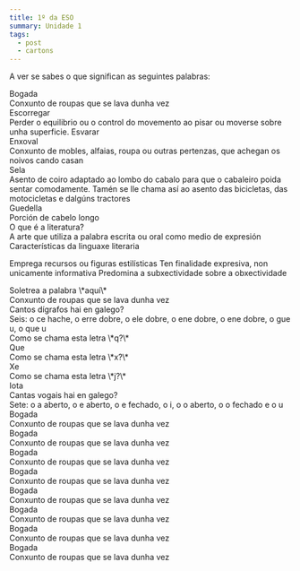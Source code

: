 ```yaml
---
title: 1º da ESO
summary: Unidade 1
tags:
  - post
  - cartons
---
```

A ver se sabes o que significan as seguintes palabras:

<e-card color="1">
  <div>Bogada</div>
  <div>Conxunto de roupas que se lava dunha vez</div>
</e-card>

<e-card color="1">
  <div>Escorregar</div>
  <div>Perder o equilibrio ou o control do movemento ao pisar ou moverse sobre unha superficie. Esvarar</div>
</e-card>

<e-card color="1">
  <div>Enxoval</div>
  <div>Conxunto de mobles, alfaias, roupa ou outras pertenzas, que achegan os noivos cando casan</div>
</e-card>

<e-card color="1">
  <div>Sela</div>
  <div>Asento de coiro adaptado ao lombo do cabalo para que o cabaleiro poida sentar comodamente. Tamén se lle chama así ao asento das bicicletas, das motocicletas e dalgúns tractores</div>
</e-card>

<e-card color="1">
  <div>Guedella</div>
  <div>Porción de cabelo longo</div>
</e-card>

<e-card color="2">
  <div>O que é a literatura?</div>
  <div>A arte que utiliza a palabra escrita ou oral como medio de expresión</div>
</e-card>

<e-card color="2">
  <div>Características da linguaxe literaria</div>
 <div>

Emprega recursos ou figuras estilísticas
Ten finalidade expresiva, non unicamente informativa
Predomina a subxectividade sobre a obxectividade

</div>


</e-card>

<e-card color="3">
  <div>Soletrea a palabra \*aquí\*</div>
  <div>Conxunto de roupas que se lava dunha vez</div>
</e-card>

<e-card color="3">
  <div>Cantos dígrafos hai en galego?</div>
  <div>Seis: o ce hache, o erre dobre, o ele dobre, o ene dobre, o ene dobre, o gue u, o que u</div>
</e-card>

<e-card color="3">
  <div>Como se chama esta letra \*q?\*</div>
  <div>Que</div>
</e-card>

<e-card color="3">
  <div>Como se chama esta letra \*x?\*</div>
  <div>Xe</div>
</e-card>

<e-card color="3">
  <div>Como se chama esta letra \*j?\*</div>
  <div>Iota</div>
</e-card>

<e-card color="3">
  <div>Cantas vogais hai en galego?</div>
  <div>Sete: o a aberto, o e aberto, o e fechado, o i, o o aberto, o o fechado e o u</div>
</e-card>

<e-card>
  <div>Bogada</div>
  <div>Conxunto de roupas que se lava dunha vez</div>
</e-card>

<e-card color="4">
  <div>Bogada</div>
  <div>Conxunto de roupas que se lava dunha vez</div>
</e-card>

<e-card color="5">
  <div>Bogada</div>
  <div>Conxunto de roupas que se lava dunha vez</div>
</e-card>

<e-card color="6">
  <div>Bogada</div>
  <div>Conxunto de roupas que se lava dunha vez</div>
</e-card>

<e-card color="7">
  <div>Bogada</div>
  <div>Conxunto de roupas que se lava dunha vez</div>
</e-card>

<e-card color="8">
  <div>Bogada</div>
  <div>Conxunto de roupas que se lava dunha vez</div>
</e-card>

<e-card color="9">
  <div>Bogada</div>
  <div>Conxunto de roupas que se lava dunha vez</div>
</e-card>

<e-card color="10">
  <div>Bogada</div>
  <div>Conxunto de roupas que se lava dunha vez</div>
</e-card>
